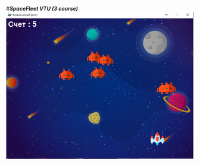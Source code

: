 #***SpaceFleet VTU (3 course)***
![This is an image](https://github.com/NeviVen/-_VSU/blob/main/33.png)
